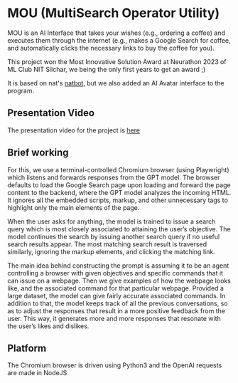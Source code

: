 # MOU (MultiSearch Operator Utility)

MOU is an AI Interface that takes your wishes (e.g., ordering a coffee) and executes them through the internet (e.g., makes a Google Search for coffee, and automatically clicks the necessary links to buy the coffee for you). 

This project won the Most Innovative Solution Award at Neurathon 2023 of ML Club NIT Silchar, we being the only first years to get an award ;)

It is based on nat's [natbot](https://github.com/nat/natbot), but we also added an AI Avatar interface to the program.

## Presentation Video

The presentation video for the project is [here](https://youtu.be/-ql_tHxktoo)

## Brief working

For this, we use a terminal-controlled Chromium browser (using Playwright) which listens and forwards responses from the GPT model. The browser defaults to load the Google Search page upon loading and forward the page content to the backend, where the GPT model analyzes the incoming HTML. It ignores all the embedded scripts, markup, and other unnecessary tags to highlight only the main elements of the page.

When the user asks for anything, the model is trained to issue a search query which is most closely associated to attaining the user’s objective. The model continues the search by issuing another search query if no useful search results appear. The most matching search result is traversed similarly, ignoring the markup elements, and clicking the matching link.

The main idea behind constructing the prompt is assuming it to be an agent controlling a browser with given objectives and specific commands that it can issue on a webpage. Then we give examples of how the webpage looks like, and the associated command for that particular webpage. Provided a large dataset, the model can give fairly accurate associated commands. In addition to that, the model keeps track of all the previous conversations, so as to adjust the responses that result in a more positive feedback from the user. This way, it generates more and more responses that resonate with the user’s likes and dislikes.

## Platform
The Chromium browser is driven using Python3 and the OpenAI requests are made in NodeJS

